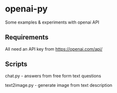 # openai-py
Some examples &amp; experiments with openai API

## Requirements

All need an API key from <https://openai.com/api/>

## Scripts

chat.py - answers from free form text questions

text2image.py - generate image from text description
